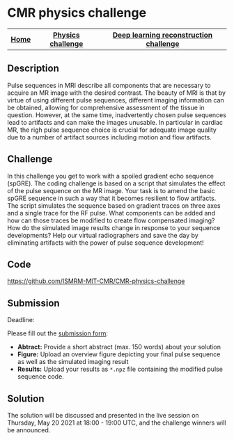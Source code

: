 # CMR physics challenge

<table style="border: 0px solid white; width: 100%"><tr><th><a href="index.md">Home</a></th><th><a href="CMR-physics-challenge.md">Physics challenge</a></th><th><a href="CMR-deep-learning-reconstruction-challenge.md">Deep learning reconstruction challenge</a></th></tr></table>

## Description
Pulse sequences in MRI describe all components that are necessary to acquire an MR image with the desired contrast. The beauty of MRI is that by virtue of using different pulse sequences, different imaging information can be obtained, allowing for comprehensive assessment of the tissue in question. However, at the same time, inadvertently chosen pulse sequences lead to artifacts and can make the images unusable. In particular in cardiac MR, the righ pulse sequence choice is crucial for adequate image quality due to a number of artifact sources including motion and flow artifacts.

## Challenge
In this challenge you get to work with a spoiled gradient echo sequence (spGRE). The coding challenge is based on a script that simulates the effect of the pulse sequence on the MR image. Your task is to amend the basic spGRE sequence in such a way that it becomes resilient to flow artifacts. The script simulates the sequence based on gradient traces on three axes and a single trace for the RF pulse. What components can be added and how can those traces be modified to create flow compensated imaging? How do the simulated image results change in response to your sequence developments? Help our virtual radiographers and save the day by eliminating artifacts with the power of pulse sequence development!

## Code
https://github.com/ISMRM-MIT-CMR/CMR-physics-challenge

## Submission
Deadline:

Please fill out the [submission form](https://docs.google.com/forms/d/e/1FAIpQLSf8k7CmFahOMK5AIYrwbP6-JGJQtZlaQukiGHiI18ZwEKLiLw/viewform?usp=sf_link):
- **Abtract:** Provide a short abstract (max. 150 words) about your solution
- **Figure:** Upload an overview figure depicting your final pulse sequence as well as the simulated imaging result
- **Results:** Upload your results as `*.npz` file containing the modified pulse sequence code.

## Solution
The solution will be discussed and presented in the live session on Thursday, May 20 2021 at 18:00 - 19:00 UTC, and the challenge winners will be announced.
